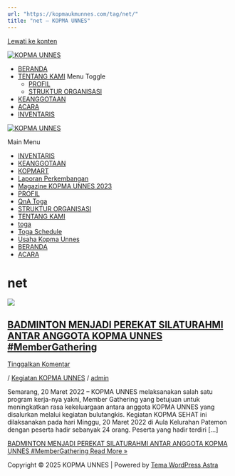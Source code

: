 ```yaml
---
url: "https://kopmaukmunnes.com/tag/net/"
title: "net – KOPMA UNNES"
---
```


[Lewati ke konten](https://kopmaukmunnes.com/tag/net/#content "Lewati ke konten")

[![KOPMA UNNES](https://kopmaukmunnes.com/wp-content/uploads/2021/07/cropped-kopma-unnes.png)](https://kopmaukmunnes.com/)

- [BERANDA](https://kopmaukmunnes.com/)
- [TENTANG KAMI](https://kopmaukmunnes.com/tentang-kami/) Menu Toggle
  - [PROFIL](https://kopmaukmunnes.com/profil/)
  - [STRUKTUR ORGANISASI](https://kopmaukmunnes.com/struktur-organisasi/)
- [KEANGGOTAAN](https://kopmaukmunnes.com/keanggotaan/)
- [ACARA](https://kopmaukmunnes.com/blog/)
- [INVENTARIS](https://kopmaukmunnes.com/inventaris/)

[![KOPMA UNNES](https://kopmaukmunnes.com/wp-content/uploads/2021/07/cropped-kopma-unnes.png)](https://kopmaukmunnes.com/)

Main Menu

- [INVENTARIS](https://kopmaukmunnes.com/inventaris/)
- [KEANGGOTAAN](https://kopmaukmunnes.com/keanggotaan/)
- [KOPMART](https://kopmaukmunnes.com/elementor-1642/)
- [Laporan Perkembangan](https://kopmaukmunnes.com/laporan-perkembangan/)
- [Magazine KOPMA UNNES 2023](https://kopmaukmunnes.com/magazine-kopma-unnes-2023/)
- [PROFIL](https://kopmaukmunnes.com/profil/)
- [QnA Toga](https://kopmaukmunnes.com/jadwal-toga/)
- [STRUKTUR ORGANISASI](https://kopmaukmunnes.com/struktur-organisasi/)
- [TENTANG KAMI](https://kopmaukmunnes.com/tentang-kami/)
- [toga](https://kopmaukmunnes.com/elementor-1661/)
- [Toga Schedule](https://kopmaukmunnes.com/toga-schedule/)
- [Usaha Kopma Unnes](https://kopmaukmunnes.com/usaha-kopma-unnes/)
- [BERANDA](https://kopmaukmunnes.com/)
- [ACARA](https://kopmaukmunnes.com/blog/)

# net

[![](https://kopmaukmunnes.com/wp-content/uploads/2022/06/5-min-1-1024x577.jpg)](https://kopmaukmunnes.com/badminton-menjadi-perekat-silaturahmi-antar-anggota-kopma-unnes-membergathering/)

## [BADMINTON MENJADI PEREKAT SILATURAHMI ANTAR ANGGOTA KOPMA UNNES \#MemberGathering](https://kopmaukmunnes.com/badminton-menjadi-perekat-silaturahmi-antar-anggota-kopma-unnes-membergathering/)

[Tinggalkan Komentar](https://kopmaukmunnes.com/badminton-menjadi-perekat-silaturahmi-antar-anggota-kopma-unnes-membergathering/#respond)

/ [Kegiatan KOPMA UNNES](https://kopmaukmunnes.com/category/kegiatan-kopma-unnes/) / [admin](https://kopmaukmunnes.com/author/admin_kopma/ "Lihat seluruh tulisan oleh admin")

Semarang, 20 Maret 2022 – KOPMA UNNES melaksanakan salah satu program kerja-nya yakni, Member Gathering yang betujuan untuk meningkatkan rasa kekeluargaan antara anggota KOPMA UNNES yang disalurkan melalui kegiatan bulutangkis. Kegiatan KOPMA SEHAT ini dilaksanakan pada hari Minggu, 20 Maret 2022 di Aula Kelurahan Patemon dengan peserta hadir sebanyak 24 orang. Peserta yang hadir terdiri \[…\]

[BADMINTON MENJADI PEREKAT SILATURAHMI ANTAR ANGGOTA KOPMA UNNES #MemberGathering Read More »](https://kopmaukmunnes.com/badminton-menjadi-perekat-silaturahmi-antar-anggota-kopma-unnes-membergathering/)

Copyright © 2025 KOPMA UNNES \| Powered by [Tema WordPress Astra](https://wpastra.com/)